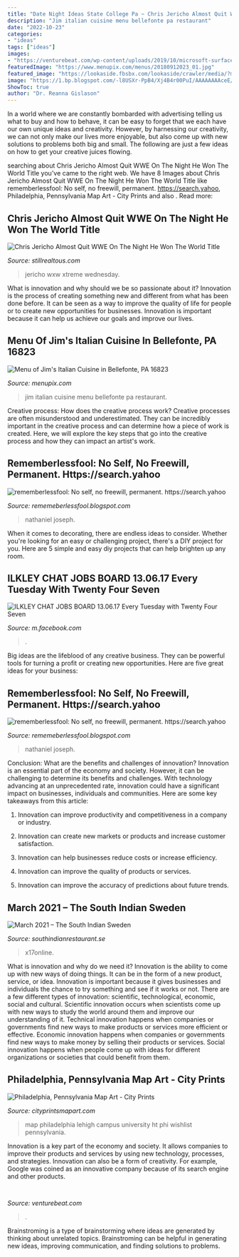 ```yaml
---
title: "Date Night Ideas State College Pa ~ Chris Jericho Almost Quit Wwe On The Night He Won The World Title"
description: "Jim italian cuisine menu bellefonte pa restaurant"
date: "2022-10-23"
categories:
- "ideas"
tags: ["ideas"]
images:
- "https://venturebeat.com/wp-content/uploads/2019/10/microsoft-surface-event-surface-pro-x-3.jpg?w=800"
featuredImage: "https://www.menupix.com/menus/20180912023_01.jpg"
featured_image: "https://lookaside.fbsbx.com/lookaside/crawler/media/?media_id=2483583191729947"
image: "https://1.bp.blogspot.com/-l8USXr-PpB4/Xj4B4r00PuI/AAAAAAAAceE/tC4-ZfQU-EQu8MmQuZAP--pwI7pzCkF8gCLcBGAsYHQ/s1600/Untitled368.png"
ShowToc: true
author: "Dr. Reanna Gislason"
---
```



In a world where we are constantly bombarded with advertising telling us what to buy and how to behave, it can be easy to forget that we each have our own unique ideas and creativity. However, by harnessing our creativity, we can not only make our lives more enjoyable, but also come up with new solutions to problems both big and small. The following are just a few ideas on how to get your creative juices flowing.

	

		
searching about Chris Jericho Almost Quit WWE On The Night He Won The World Title you've came to the right web. We have 8 Images about Chris Jericho Almost Quit WWE On The Night He Won The World Title like rememberlessfool: No self, no freewill, permanent. https://search.yahoo, Philadelphia, Pennsylvania Map Art - City Prints and also . Read more:
		
    
## Chris Jericho Almost Quit WWE On The Night He Won The World Title

<img loading=lazy src="http://stillrealtous.com/wp-content/uploads/2017/04/chris-jericho.jpg" onerror="this.onerror=null;this.src='https://tse3.mm.bing.net/th?id=OIP.8a-1pOF7OnA9wmSPELfCfAHaEK&amp;pid=15.1';" alt="Chris Jericho Almost Quit WWE On The Night He Won The World Title">

_Source: stillrealtous.com_

>jericho wxw xtreme wednesday. 

	

What is innovation and why should we be so passionate about it?
Innovation is the process of creating something new and different from what has been done before. It can be seen as a way to improve the quality of life for people or to create new opportunities for businesses. Innovation is important because it can help us achieve our goals and improve our lives.

    
## Menu Of Jim&#039;s Italian Cuisine In Bellefonte, PA 16823

<img loading=lazy src="https://www.menupix.com/menus/20180912023_01.jpg" onerror="this.onerror=null;this.src='https://tse2.mm.bing.net/th?id=OIP.1d3eE-myP-mJYmWQ5uKKWAAAAA&amp;pid=15.1';" alt="Menu of Jim&#039;s Italian Cuisine in Bellefonte, PA 16823">

_Source: menupix.com_

>jim italian cuisine menu bellefonte pa restaurant. 

	

Creative process: How does the creative process work?
Creative processes are often misunderstood and underestimated. They can be incredibly important in the creative process and can determine how a piece of work is created. Here, we will explore the key steps that go into the creative process and how they can impact an artist's work.

    
## Rememberlessfool: No Self, No Freewill, Permanent. Https://search.yahoo

<img loading=lazy src="https://1.bp.blogspot.com/-aqSuWlokJ-o/Xj4B7olRPoI/AAAAAAAAceg/guab331QbP4_YtXDB7pHSFdil8oq7zbpwCLcBGAsYHQ/s320/Untitled376.png" onerror="this.onerror=null;this.src='https://tse3.mm.bing.net/th?id=OIP.LPrx0iZ57a1s6XPzmOgDzAAAAA&amp;pid=15.1';" alt="rememberlessfool: No self, no freewill, permanent. https://search.yahoo">

_Source: rememeberlessfool.blogspot.com_

>nathaniel joseph. 

	

When it comes to decorating, there are endless ideas to consider. Whether you're looking for an easy or challenging project, there's a DIY project for you. Here are 5 simple and easy diy projects that can help brighten up any room.

    
## ILKLEY CHAT JOBS BOARD 13.06.17 Every Tuesday With Twenty Four Seven

<img loading=lazy src="https://lookaside.fbsbx.com/lookaside/crawler/media/?media_id=2483583191729947" onerror="this.onerror=null;this.src='https://tse1.mm.bing.net/th?id=OIP.tqgAj86l_jirqZ-2mcEFIQAAAA&amp;pid=15.1';" alt="ILKLEY CHAT JOBS BOARD 13.06.17 Every Tuesday with Twenty Four Seven">

_Source: m.facebook.com_

>. 

	

Big ideas are the lifeblood of any creative business. They can be powerful tools for turning a profit or creating new opportunities. Here are five great ideas for your business:

    
## Rememberlessfool: No Self, No Freewill, Permanent. Https://search.yahoo

<img loading=lazy src="https://1.bp.blogspot.com/-l8USXr-PpB4/Xj4B4r00PuI/AAAAAAAAceE/tC4-ZfQU-EQu8MmQuZAP--pwI7pzCkF8gCLcBGAsYHQ/s1600/Untitled368.png" onerror="this.onerror=null;this.src='https://tse3.mm.bing.net/th?id=OIP.B1126R7Y4ly_PqSk_z7m0wHaEK&amp;pid=15.1';" alt="rememberlessfool: No self, no freewill, permanent. https://search.yahoo">

_Source: rememeberlessfool.blogspot.com_

>nathaniel joseph. 

	

Conclusion: What are the benefits and challenges of innovation?
Innovation is an essential part of the economy and society. However, it can be challenging to determine its benefits and challenges. With technology advancing at an unprecedented rate, innovation could have a significant impact on businesses, individuals and communities. Here are some key takeaways from this article:
1. Innovation can improve productivity and competitiveness in a company or industry.

2. Innovation can create new markets or products and increase customer satisfaction.

3. Innovation can help businesses reduce costs or increase efficiency.

4. Innovation can improve the quality of products or services.

5. Innovation can improve the accuracy of predictions about future trends.

    
## March 2021 – The South Indian Sweden

<img loading=lazy src="https://i.dailymail.co.uk/i/pix/2013/07/01/article-2352068-1A9870A0000005DC-682_634x951.jpg" onerror="this.onerror=null;this.src='https://tse1.mm.bing.net/th?id=OIP.X7Xnzw3ZcV_ZHWQ_V5ck8gHaLH&amp;pid=15.1';" alt="March 2021 – The South Indian Sweden">

_Source: southindianrestaurant.se_

>x17online. 

	

What is innovation and why do we need it?
Innovation is the ability to come up with new ways of doing things. It can be in the form of a new product, service, or idea. Innovation is important because it gives businesses and individuals the chance to try something and see if it works or not.
There are a few different types of innovation: scientific, technological, economic, social and cultural. Scientific innovation occurs when scientists come up with new ways to study the world around them and improve our understanding of it. Technical innovation happens when companies or governments find new ways to make products or services more efficient or effective. Economic innovation happens when companies or governments find new ways to make money by selling their products or services. Social innovation happens when people come up with ideas for different organizations or societies that could benefit from them.

    
## Philadelphia, Pennsylvania Map Art - City Prints

<img loading=lazy src="https://cityprintsmapart.com/wp-content/uploads/2015/11/ht_phi_1.jpg" onerror="this.onerror=null;this.src='https://tse4.mm.bing.net/th?id=OIP.D9WxqrguPgXvLS0kj6c_SAHaHa&amp;pid=15.1';" alt="Philadelphia, Pennsylvania Map Art - City Prints">

_Source: cityprintsmapart.com_

>map philadelphia lehigh campus university ht phi wishlist pennsylvania. 

	

Innovation is a key part of the economy and society. It allows companies to improve their products and services by using new technology, processes, and strategies. Innovation can also be a form of creativity. For example, Google was coined as an innovative company because of its search engine and other products.

    
## 

<img loading=lazy src="https://venturebeat.com/wp-content/uploads/2019/10/microsoft-surface-event-surface-pro-x-3.jpg?w=800" onerror="this.onerror=null;this.src='https://tse1.mm.bing.net/th?id=OIP.prNQ3XohgFIGg1SMwV2bhQHaEO&amp;pid=15.1';" alt="">

_Source: venturebeat.com_

>. 

	

Brainstroming is a type of brainstorming where ideas are generated by thinking about unrelated topics. Brainstroming can be helpful in generating new ideas, improving communication, and finding solutions to problems.

